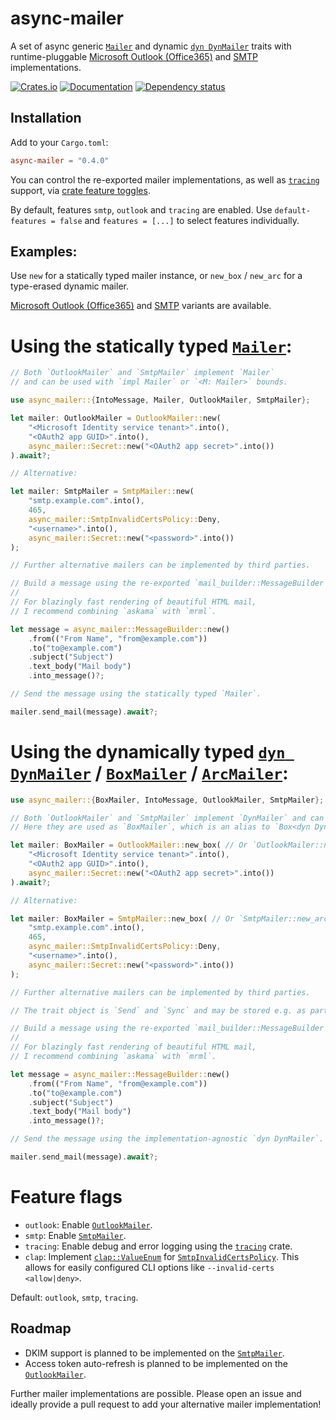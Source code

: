 # async-mailer
A set of async generic [`Mailer`][Mailer] and dynamic [`dyn DynMailer`][DynMailer] traits with runtime-pluggable [Microsoft Outlook (Office365)][OutlookMailer] and [SMTP][SmtpMailer] implementations.

[![Crates.io](https://img.shields.io/crates/v/async-mailer)](https://crates.io/crates/async-mailer)
[![Documentation](https://docs.rs/async-mailer/badge.svg)][docs]
[![Dependency status](https://deps.rs/repo/github/LeoniePhiline/async-mailer/status.svg)](https://deps.rs/repo/github/LeoniePhiline/async-mailer)

## Installation

Add to your `Cargo.toml`:

```toml
async-mailer = "0.4.0"
```

You can control the re-exported mailer implementations,
as well as [`tracing`](https://docs.rs/crate/tracing) support,
via [crate feature toggles](https://docs.rs/crate/async-mailer/latest/features).

By default, features `smtp`, `outlook` and `tracing` are enabled.
Use `default-features = false` and `features = [...]` to select features individually.

## Examples:

Use `new` for a statically typed mailer instance,
or `new_box` / `new_arc` for a type-erased dynamic mailer.

[Microsoft Outlook (Office365)][OutlookMailer] and [SMTP][SmtpMailer] variants are available.

# Using the statically typed [`Mailer`][Mailer]:

```rust
// Both `OutlookMailer` and `SmtpMailer` implement `Mailer`
// and can be used with `impl Mailer` or `<M: Mailer>` bounds.

use async_mailer::{IntoMessage, Mailer, OutlookMailer, SmtpMailer};

let mailer: OutlookMailer = OutlookMailer::new(
    "<Microsoft Identity service tenant>".into(),
    "<OAuth2 app GUID>".into(),
    async_mailer::Secret::new("<OAuth2 app secret>".into())
).await?;

// Alternative:

let mailer: SmtpMailer = SmtpMailer::new(
    "smtp.example.com".into(),
    465,
    async_mailer::SmtpInvalidCertsPolicy::Deny,
    "<username>".into(),
    async_mailer::Secret::new("<password>".into())
);

// Further alternative mailers can be implemented by third parties.

// Build a message using the re-exported `mail_builder::MessageBuilder'.
//
// For blazingly fast rendering of beautiful HTML mail,
// I recommend combining `askama` with `mrml`.

let message = async_mailer::MessageBuilder::new()
    .from(("From Name", "from@example.com"))
    .to("to@example.com")
    .subject("Subject")
    .text_body("Mail body")
    .into_message()?;

// Send the message using the statically typed `Mailer`.

mailer.send_mail(message).await?;
```

# Using the dynamically typed [`dyn DynMailer`][DynMailer] / [`BoxMailer`][BoxMailer] / [`ArcMailer`][ArcMailer]:

```rust
use async_mailer::{BoxMailer, IntoMessage, OutlookMailer, SmtpMailer};

// Both `OutlookMailer` and `SmtpMailer` implement `DynMailer` and can be used as trait objects.
// Here they are used as `BoxMailer`, which is an alias to `Box<dyn DynMailer>`.

let mailer: BoxMailer = OutlookMailer::new_box( // Or `OutlookMailer::new_arc()`.
    "<Microsoft Identity service tenant>".into(),
    "<OAuth2 app GUID>".into(),
    async_mailer::Secret::new("<OAuth2 app secret>".into())
).await?;

// Alternative:

let mailer: BoxMailer = SmtpMailer::new_box( // Or `SmtpMailer::new_arc()`.
    "smtp.example.com".into(),
    465,
    async_mailer::SmtpInvalidCertsPolicy::Deny,
    "<username>".into(),
    async_mailer::Secret::new("<password>".into())
);

// Further alternative mailers can be implemented by third parties.

// The trait object is `Send` and `Sync` and may be stored e.g. as part of your server state.

// Build a message using the re-exported `mail_builder::MessageBuilder'.
//
// For blazingly fast rendering of beautiful HTML mail,
// I recommend combining `askama` with `mrml`.

let message = async_mailer::MessageBuilder::new()
    .from(("From Name", "from@example.com"))
    .to("to@example.com")
    .subject("Subject")
    .text_body("Mail body")
    .into_message()?;

// Send the message using the implementation-agnostic `dyn DynMailer`.

mailer.send_mail(message).await?;
```

# Feature flags

- `outlook`: Enable [`OutlookMailer`][OutlookMailer].
- `smtp`: Enable [`SmtpMailer`][SmtpMailer].
- `tracing`: Enable debug and error logging using the [`tracing`](https://docs.rs/crate/tracing) crate.
- `clap`: Implement [`clap::ValueEnum`](https://docs.rs/clap/latest/clap/trait.ValueEnum.html)
  for [`SmtpInvalidCertsPolicy`][SmtpInvalidCertsPolicy].
  This allows for easily configured CLI options like `--invalid-certs <allow|deny>`.

Default: `outlook`, `smtp`, `tracing`.

## Roadmap

- DKIM support is planned to be implemented on the [`SmtpMailer`][SmtpMailer].
- Access token auto-refresh is planned to be implemented on the [`OutlookMailer`][OutlookMailer].

Further mailer implementations are possible.
Please open an issue and ideally provide a pull request to add your alternative mailer implementation!

[docs]: https://docs.rs/async-mailer
[Mailer]: https://docs.rs/async-mailer/latest/async_mailer/trait.Mailer.html
[DynMailer]: https://docs.rs/async-mailer/latest/async_mailer/trait.DynMailer.html
[BoxMailer]: https://docs.rs/async-mailer/latest/async_mailer/type.BoxMailer.html
[ArcMailer]: https://docs.rs/async-mailer/latest/async_mailer/type.ArcMailer.html
[OutlookMailer]: https://docs.rs/async-mailer/latest/async_mailer/struct.OutlookMailer.html
[SmtpMailer]: https://docs.rs/async-mailer/latest/async_mailer/struct.SmtpMailer.html
[SmtpInvalidCertsPolicy]: https://docs.rs/async-mailer/latest/async_mailer/enum.SmtpInvalidCertsPolicy.html
